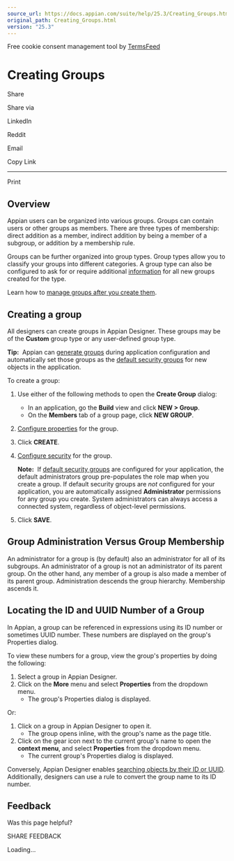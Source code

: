 ```yaml
---
source_url: https://docs.appian.com/suite/help/25.3/Creating_Groups.html
original_path: Creating_Groups.html
version: "25.3"
---
```


Free cookie consent management tool by [TermsFeed](https://www.termsfeed.com/)

# Creating Groups

Share

Share via

LinkedIn

Reddit

Email

Copy Link

* * *

Print

## Overview

Appian users can be organized into various groups. Groups can contain users or other groups as members. There are three types of membership: direct addition as a member, indirect addition by being a member of a subgroup, or addition by a membership rule.

Groups can be further organized into group types. Group types allow you to classify your groups into different categories. A group type can also be configured to ask for or require additional [information](Group_Types.html#group-type-attributes) for all new groups created for the type.

Learn how to [manage groups after you create them](Group_Management.html).

## Creating a group

All designers can create groups in Appian Designer. These groups may be of the **Custom** group type or any user-defined group type.

**Tip:**  Appian can [generate groups](creating-applications.html#generated-groups-and-folders) during application configuration and automatically set those groups as the [default security groups](creating-applications.html#default-security-groups) for new objects in the application.

To create a group:

1.  Use either of the following methods to open the **Create Group** dialog:
    -   In an application, go the **Build** view and click **NEW > Group**.
    -   On the **Members** tab of a group page, click **NEW GROUP**.
2.  [Configure properties](Group_Management.html#properties) for the group.
3.  Click **CREATE**.
4.  [Configure security](Configuring_Security_for_Groups.html) for the group.

    **Note:**  If [default security groups](creating-applications.html#default-security-groups) are configured for your application, the default administrators group pre-populates the role map when you create a group. If default security groups are _not_ configured for your application, you are automatically assigned **Administrator** permissions for any group you create. System administrators can always access a connected system, regardless of object-level permissions.

5.  Click **SAVE**.

## Group Administration Versus Group Membership

An administrator for a group is (by default) also an administrator for all of its subgroups. An administrator of a group is not an administrator of its parent group. On the other hand, any member of a group is also made a member of its parent group. Administration descends the group hierarchy. Membership ascends it.

## Locating the ID and UUID Number of a Group

In Appian, a group can be referenced in expressions using its ID number or sometimes UUID number. These numbers are displayed on the group's Properties dialog.

To view these numbers for a group, view the group's properties by doing the following:

1.  Select a group in Appian Designer.
2.  Click on the **More** menu and select **Properties** from the dropdown menu.
    -   The group's Properties dialog is displayed.

Or:

1.  Click on a group in Appian Designer to open it.
    -   The group opens inline, with the group's name as the page title.
2.  Click on the gear icon next to the current group's name to open the **context menu**, and select **Properties** from the dropdown menu.
    -   The current group's Properties dialog is displayed.

Conversely, Appian Designer enables [searching objects by their ID or UUID](find_and_search_in_appian.html#uuid-or-id). Additionally, designers can use a rule to convert the group name to its ID number.

## Feedback

Was this page helpful?

SHARE FEEDBACK

Loading...